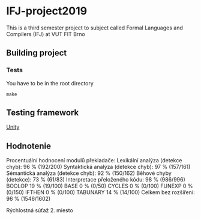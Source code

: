 # IFJ-project2019
This is a third semester project to subject called Formal Languages and Compilers (IFJ) at VUT FIT Brno

## Building project
### Tests
You have to be in the root directory
```
make
```

## Testing framework
[Unity](https://github.com/ThrowTheSwitch/Unity "Unity")

## Hodnotenie
Procentuální hodnocení modulů překladače:
Lexikální analýza (detekce chyb): 96 % (192/200)
Syntaktická analýza (detekce chyb): 97 % (157/161)
Sémantická analýza (detekce chyb): 92 % (150/162)
Běhové chyby (detekce): 73 % (61/83)
Interpretace přeloženého kódu: 98 % (986/996)
BOOLOP 19 % (19/100)
BASE 0 % (0/50)
CYCLES 0 % (0/100)
FUNEXP 0 % (0/150)
IFTHEN 0 % (0/100)
TABUNARY 14 % (14/100)
Celkem bez rozšíření: 96 % (1546/1602)

Rýchlostná súťaž 2. miesto


